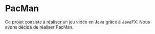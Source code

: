 # PacMan
Ce projet consiste à réaliser un jeu vidéo en Java grâce à JavaFX. Nous avons décidé de réaliser PacMan.
